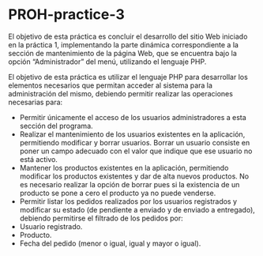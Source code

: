 ﻿# PROH-practice-3

El objetivo de esta práctica es concluir el desarrollo del sitio Web iniciado en la práctica 1, implementando la parte dinámica correspondiente a la sección de mantenimiento de la página Web, que se encuentra bajo la opción “Administrador” del menú, utilizando el lenguaje PHP.

El objetivo de esta práctica es utilizar el lenguaje PHP para desarrollar los elementos necesarios que permitan acceder al sistema para la administración del mismo, debiendo permitir realizar las operaciones necesarias para:
 - Permitir únicamente el acceso de los usuarios administradores a esta sección del programa.
 - Realizar el mantenimiento de los usuarios existentes en la aplicación, permitiendo modificar y borrar usuarios. Borrar un usuario consiste en poner un campo adecuado con el valor que indique que ese usuario no está activo.
 - Mantener los productos existentes en la aplicación, permitiendo modificar los productos existentes y dar de alta nuevos productos. No es necesario realizar la opción de borrar pues si la existencia de un producto se pone a cero el producto ya no puede venderse.
 - Permitir listar los pedidos realizados por los usuarios registrados y modificar su estado (de pendiente a enviado y de enviado a entregado), debiendo permitirse el filtrado de los pedidos por:
 -  Usuario registrado.
  - Producto.
  - Fecha del pedido (menor o igual, igual y mayor o igual).
